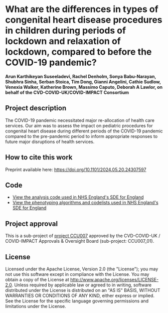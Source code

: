 # What are the differences in types of congenital heart disease procedures in children during periods of lockdown and relaxation of lockdown, compared to before the COVID-19 pandemic?

**Arun Karthikeyan Suseeladevi, Rachel Denholm, Sonya Babu-Narayan, Shubhra Sinha, Serban Stoica, Tim Dong, Gianni Angelini, Cathie Sudlow, Venexia Walker, Katherine Brown, Massimo Caputo, Deborah A Lawlor, on behalf of the CVD-COVID-UK/COVID-IMPACT Consortium**

## Project description

The COVID-19 pandemic necessitated major re-allocation of health care services. Our aim was to assess the impact on pediatric procedures for congenital heart disease during different periods of the COVID-19 pandemic compared to the pre-pandemic period to inform appropriate responses to future major disruptions of health services.

## How to cite this work
Preprint available here: https://doi.org/10.1101/2024.05.20.24307597

## Code

* [View the analysis code used in NHS England's SDE for England](https://github.com/BHFDSC/CCU007_01/tree/main/code)
* [View the phenotyping algorithms and codelists used in NHS England's SDE for England](https://github.com/BHFDSC/CCU007_01/tree/main/phenotypes)

## Project approval

This is a sub-project of [project CCU007](https://github.com/BHFDSC/CCU007) approved by the CVD-COVID-UK / COVID-IMPACT Approvals & Oversight Board (sub-project: CCU007_01).

## License

Licensed under the Apache License, Version 2.0 (the "License"); you may not use this software except in compliance with the License. You may obtain a copy of the License at http://www.apache.org/licenses/LICENSE-2.0. Unless required by applicable law or agreed to in writing, software distributed under the License is distributed on an "AS IS" BASIS, WITHOUT WARRANTIES OR CONDITIONS OF ANY KIND, either express or implied. See the License for the specific language governing permissions and limitations under the License.

